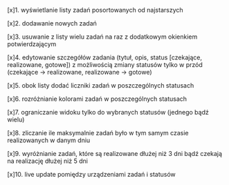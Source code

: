[x]1. wyświetlanie listy zadań posortowanych od najstarszych

[x]2. dodawanie nowych zadań

[x]3. usuwanie z listy wielu zadań na raz z dodatkowym okienkiem potwierdzającym

[x]4. edytowanie szczegółów zadania (tytuł, opis, status [czekające, realizowane, gotowe]) z możliwością zmiany statusów tylko w przód (czekające -> realizowane, realizowane -> gotowe)

[x]5. obok listy dodać liczniki zadań w poszczególnych statusach

[x]6. rozróżnianie kolorami zadań w poszczególnych statusach

[x]7. ograniczanie widoku tylko do wybranych statusów (jednego bądź wielu)

[x]8. zliczanie ile maksymalnie zadań było w tym samym czasie realizowanych w danym
dniu

[x]9. wyróżnianie zadań, które są realizowane dłużej niż 3 dni bądź czekają na realizację dłużej niż 5 dni

[x]10. live update pomiędzy urządzeniami zadań i statusów
